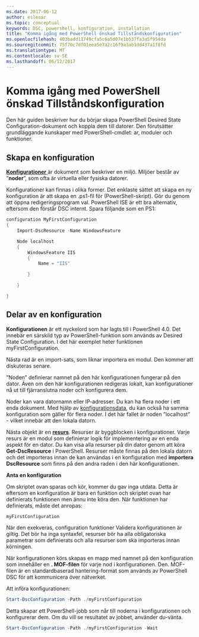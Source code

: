```yaml
---
ms.date: 2017-06-12
author: eslesar
ms.topic: conceptual
keywords: DSC, powershell, konfiguration, installation
title: "Komma igång med PowerShell önskad Tillståndskonfiguration"
ms.openlocfilehash: 403badd11749cfa5c6a5d07e1b537fa3a5f954da
ms.sourcegitcommit: 75f70c7df01eea5e7a2c16f9a3ab1dd437a1f8fd
ms.translationtype: MT
ms.contentlocale: sv-SE
ms.lasthandoff: 06/12/2017
---
```

# <a name="getting-started-with-powershell-desired-state-configuration"></a>Komma igång med PowerShell önskad Tillståndskonfiguration #

Den här guiden beskriver hur du börjar skapa PowerShell Desired State Configuration-dokument och koppla dem till datorer. Den förutsätter grundläggande kunskaper med PowerShell-cmdlet: ar, moduler och funktioner. 


## <a name="create-a-configuration"></a>Skapa en konfiguration ##

[**Konfigurationer** ](https://msdn.microsoft.com/en-us/powershell/dsc/configurations) är dokument som beskriver en miljö. Miljöer består av ”**noder**”, som ofta är virtuella eller fysiska datorer. 

Konfigurationer kan finnas i olika former. Det enklaste sättet att skapa en ny konfiguration är att skapa en .ps1-fil för (PowerShell-skript). Gör du genom att öppna redigeringsprogram val. PowerShell ISE är ett bra alternativ, eftersom den förstår DSC internt. Spara följande som en PS1:

```powershell
configuration MyFirstConfiguration
{
    Import-DscResource -Name WindowsFeature

    Node localhost
    {
        WindowsFeature IIS
        {
            Name = "IIS"

        }
        
    }

}
```
## <a name="parts-of-a-configuration"></a>Delar av en konfiguration ##
**Konfigurationen** är ett nyckelord som har lagts till i PowerShell 4.0. Det innebär en särskild typ av PowerShell-funktion som används av Desired State Configuration. I det här exemplet heter funktionen myFirstConfiguration. 

Nästa rad är en import-sats, som liknar importera en modul. Den kommer att diskuteras senare.

”Noden” definierar namnet på den här konfigurationen fungerar på den dator. Även om den här konfigurationen redigeras lokalt, kan konfigurationer nå ut till fjärranslutna noder och konfigurera dem. 

Noder kan vara datornamn eller IP-adresser. Du kan ha flera noder i ett enda dokument. Med hjälp av [konfigurationsdata](https://msdn.microsoft.com/en-us/powershell/dsc/configdata), du kan också ha samma konfiguration som gäller för flera noder. I det här fallet är noden ”localhost” - vilket innebär att den lokala datorn. 

Nästa objekt är en [ **resurs**](https://msdn.microsoft.com/en-us/powershell/dsc/resources). Resurser är byggblocken i konfigurationer. Varje resurs är en modul som definierar logik för implementering av en enda aspekt för en dator. Du kan visa alla resurser på din dator genom att köra **Get-DscResource** i PowerShell. Resurser måste finnas på den lokala datorn och det importeras innan de kan användas i en konfiguration med **importera DscResource** som finns på den andra raden i den här konfigurationen. 

**Anta en konfiguration**

Om skriptet ovan sparas och kör, kommer du gav inga utdata. Detta är eftersom en konfiguration är bara en funktion och skriptet ovan har definierats funktionen men ännu inte köra den. När funktionen har definierats, måste det anropas:
```powershell
myFirstConfiguration
```

När den exekveras, configuration funktioner Validera konfigurationen är giltig. Det bör ha inga syntaxfel, resurser bör ha alla obligatoriska parametrar som definierats och alla resurser som ska importeras innan körningen.

När konfigurationen körs skapas en mapp med namnet på den konfiguration som innehåller en **. MOF-filen** för varje nod i konfigurationen. Den. MOF-filen är en standardbaserad hantering-format som används av PowerShell DSC för att kommunicera över nätverket.

Att införa konfigurationen:
```powershell
Start-DscConfiguration -Path ./myFirstConfiguration
```
Detta skapar ett PowerShell-jobb som når till noderna i konfigurationen och konfigurerar dem. Om du vill se resultatet av jobbet, använder du-vänta. 
```powershell
Start-DscConfiguration -Path ./myFirstConfiguration -Wait
```

